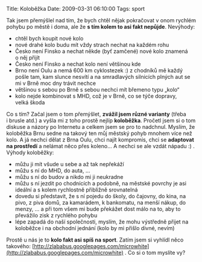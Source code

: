 Title: Koloběžka
Date: 2009-03-31 06:10:00
Tags: sport

Tak jsem přemýšlel nad tím, že bych chtěl nějak pokračovat v onom rychlém pohybu po městě i doma, ale že **s tím kolem to asi fakt nepůjde**. Nevýhody:

-   chtěl bych koupit nové kolo
-   nové drahé kolo budu mít vždy strach nechat na každém rohu
-   Česko není Finsko a nechat někde (byť zamčené) nové kolo znamená o něj přijít
-   Česko není Finsko a nechat kolo není většinou kde
-   Brno není Oulu a nemá 600 km cyklostezek :) z chodníků mě každý pošle tam, kam slunce nesvítí a na smradlavých silnicích plných aut se mi v Brně moc dny trávit nechce
-   většinou s sebou po Brně s sebou nechci mít břemeno typu „kolo“
-   kolo nejde kombinovat s MHD, což je v Brně, co se týče dopravy, velká škoda

Co s tím? Začal jsem o tom přemýšlet, **zvážil jsem různé varianty** (třeba i brusle atd.) a vyšla mi z toho prostě nejlíp **koloběžka**. Pročetl jsem si o tom diskuse a názory po Internetu a celkem jsem se pro to nadchnul. Myslím, že koloběžka Brnu sedne na takový ten můj městský pohyb mnohem více než kolo. A já nechci dělat z Brna Oulu, chci najít kompromis, chci se **adaptovat na prostředí** a nelámat něco přes koleno… A nechci se ale vzdát nápadu :) . Výhody koloběžky:

-   můžu ji mít všude u sebe a až tak nepřekáží
-   můžu s ní do MHD, do auta, …
-   můžu s ní do budov a nikdo mi ji neukradne
-   můžu s ní jezdit po chodnících a podobně, na městské povrchy je asi ideální a s kolem rychlostně přibližně srovnatelná
-   dovedu si představit, že s ní pojedu do školy, do čajovny, do kina, na pivo, z piva domů, za kamarádem, k bankomatu, na menší nákup, do menzy, … a při tom všem mi bude překážet dost málo na to, aby to převážilo zisk z rychlého pohybu
-   lépe zapadá do naší společnosti, myslím, že mohu výstředně přijet na koloběžce i na obchodní jednání (kolo by mi přišlo divné, nevím)

Prostě u nás je to **kolo fakt asi spíš na sport**. Zatím jsem si vyhlídl něco takového: [http://zlababus.googlepages.com/microwhite](http://zlababus.googlepages.com/microwhite) . Co si o tom myslíte vy?
